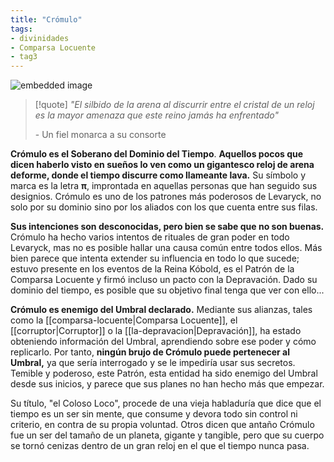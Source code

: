 ```yaml
---
title: "Crómulo"
tags:
- divinidades
- Comparsa Locuente
- tag3
---
```

![embedded image](https://assets.legendkeeper.com/20035349-50de-40e7-b46f-5695f13666da.jpg "Attachment")

>[!quote]
> _"El silbido de la arena al discurrir entre el cristal de un reloj es la mayor amenaza que este reino jamás ha enfrentado"_
> 
>\- Un fiel monarca a su consorte

**Crómulo es el Soberano del Dominio del Tiempo**. **Aquellos pocos que dicen haberlo visto en sueños lo ven como un gigantesco reloj de arena deforme, donde el tiempo discurre como llameante lava.** Su símbolo y marca es la letra **π**, improntada en aquellas personas que han seguido sus designios. Crómulo es uno de los patrones más poderosos de Levaryck, no solo por su dominio sino por los aliados con los que cuenta entre sus filas.

**Sus intenciones son desconocidas, pero bien se sabe que no son buenas.** Crómulo ha hecho varios intentos de rituales de gran poder en todo Levaryck, mas no es posible hallar una causa común entre todos ellos. Más bien parece que intenta extender su influencia en todo lo que sucede; estuvo presente en los eventos de la Reina Kóbold, es el Patrón de la Comparsa Locuente y firmó incluso un pacto con la Depravación. Dado su dominio del tiempo, es posible que su objetivo final tenga que ver con ello...

**Crómulo es enemigo del Umbral declarado.** Mediante sus alianzas, tales como la [[comparsa-locuente|Comparsa Locuente]], el [[corruptor|Corruptor]] o la [[la-depravacion|Depravación]], ha estado obteniendo información del Umbral, aprendiendo sobre ese poder y cómo replicarlo. Por tanto, **ningún brujo de Crómulo puede pertenecer al Umbral,** ya que sería interrogado y se le impediría usar sus secretos. Temible y poderoso, este Patrón, esta entidad ha sido enemigo del Umbral desde sus inicios, y parece que sus planes no han hecho más que empezar.

Su título, "el Coloso Loco", procede de una vieja habladuría que dice que el tiempo es un ser sin mente, que consume y devora todo sin control ni criterio, en contra de su propia voluntad. Otros dicen que antaño Crómulo fue un ser del tamaño de un planeta, gigante y tangible, pero que su cuerpo se tornó cenizas dentro de un gran reloj en el que el tiempo nunca pasa.